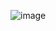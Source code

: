 ![image](https://github.com/ilyasash/Pemrogaman_Mobile/assets/113879177/9226dbc4-9c79-4357-a160-5d0f62dd1df3)
